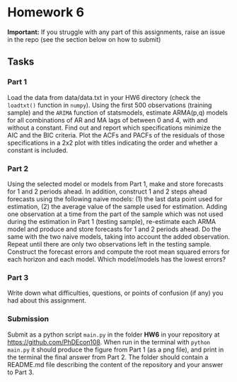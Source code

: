 # Homework 6

__Important:__ If you struggle with any part of this assignments, raise an issue in the repo (see the section below on how to submit)

## Tasks


### Part 1

Load the data from data/data.txt in your HW6 directory (check the `loadtxt()` function in `numpy`). Using the first 500 observations (training sample) and the `ARIMA` function of statsmodels, estimate ARMA(p,q) models for all combinations of AR and MA lags of between 0 and 4, with and without a constant. Find out and report which specifications minimize the AIC and the BIC criteria. Plot the ACFs and PACFs of the residuals of those specifications in a 2x2 plot with titles indicating the order and whether a constant is included.


### Part 2
Using the selected model or models from Part 1, make and store forecasts for 1 and 2 periods ahead. In addition, construct 1 and 2 steps ahead forecasts using the following naive models: (1) the last data point used for estimation, (2) the average value of the sample used for estimation. Adding one observation at a time from the part of the sample which was not used during the estimation in Part 1 (testing sample), re-estimate each ARMA model and produce and store forecasts for 1 and 2 periods ahead. Do the same with the two naive models, taking into account the added observation. Repeat until there are only two observations left in the testing sample. Construct the forecast errors and compute the root mean squared errors for each horizon and each model. Which model/models has the lowest errors?

### Part 3

Write down what difficulties, questions, or points of confusion (if any) you had about this assignment.


### Submission
Submit as a python script `main.py` in the folder __HW6__ in your repository at https://github.com/PhDEcon108.  When run in the terminal with `python main.py` it should produce the figure from Part 1 (as a png file), and print in the terminal the final answer from Part 2. The folder should contain a README.md file describing the content of the repository and your answer to Part 3. 